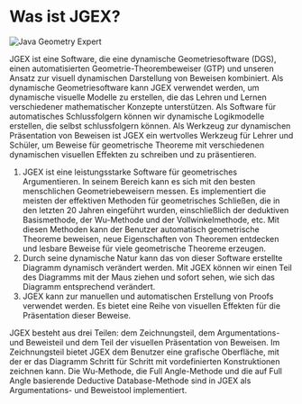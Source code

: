 # Was ist JGEX?

![Java Geometry Expert](/help/images/headline.jpg)

JGEX ist eine Software, die eine dynamische Geometriesoftware (DGS), einen automatisierten Geometrie-Theorembeweiser (GTP) und unseren Ansatz zur visuell dynamischen Darstellung von Beweisen kombiniert. Als dynamische Geometriesoftware kann JGEX verwendet werden, um dynamische visuelle Modelle zu erstellen, die das Lehren und Lernen verschiedener mathematischer Konzepte unterstützen. Als Software für automatisches Schlussfolgern können wir dynamische Logikmodelle erstellen, die selbst schlussfolgern können. Als Werkzeug zur dynamischen Präsentation von Beweisen ist JGEX ein wertvolles Werkzeug für Lehrer und Schüler, um Beweise für geometrische Theoreme mit verschiedenen dynamischen visuellen Effekten zu schreiben und zu präsentieren.

1. JGEX ist eine leistungsstarke Software für geometrisches Argumentieren. In seinem Bereich kann es sich mit den besten menschlichen Geometriebeweisern messen. Es implementiert die meisten der effektiven Methoden für geometrisches Schließen, die in den letzten 20 Jahren eingeführt wurden, einschließlich der deduktiven Basismethode, der Wu-Methode und der Vollwinkelmethode, etc. Mit diesen Methoden kann der Benutzer automatisch geometrische Theoreme beweisen, neue Eigenschaften von Theoremen entdecken und lesbare Beweise für viele geometrische Theoreme erzeugen.
2. Durch seine dynamische Natur kann das von dieser Software erstellte Diagramm dynamisch verändert werden. Mit JGEX können wir einen Teil des Diagramms mit der Maus ziehen und sofort sehen, wie sich das Diagramm entsprechend verändert.
3. JGEX kann zur manuellen und automatischen Erstellung von Proofs verwendet werden. Es bietet eine Reihe von visuellen Effekten für die Präsentation dieser Beweise. 

JGEX besteht aus drei Teilen: dem Zeichnungsteil, dem Argumentations- und Beweisteil und dem Teil der visuellen Präsentation von Beweisen. Im Zeichnungsteil bietet JGEX dem Benutzer eine grafische Oberfläche, mit der er das Diagramm Schritt für Schritt mit vordefinierten Konstruktionen zeichnen kann. Die Wu-Methode, die Full Angle-Methode und die auf Full Angle basierende Deductive Database-Methode sind in JGEX als Argumentations- und Beweistool implementiert.

